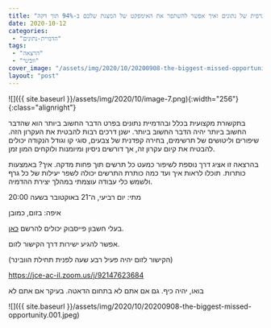 ```yaml
---
title: "מהי ההזדמנות המפוספסת ביותר בהצגה גרפית של נתונים ואיך אפשר להשתפר את האימפקט של המצגת שלכם ב-94% תוך דקה?"
date: 2020-10-12
categories: 
 - "הדמיית-נתונים"
tags: 
 - "הרצאה"
 - "וובינר"
cover_image: "/assets/img/2020/10/20200908-the-biggest-missed-opportunity.001.jpeg"
layout: "post"
---
```


![]({{ site.baseurl }}/assets/img/2020/10/image-7.png){:width="256"}{:class="alignright"}

בתקשורת מקצועית בכלל ובהדמיית נתונים בפרט הדבר החשוב ביותר הוא שהדבר החשוב ביותר יהיה הדבר החשוב ביותר. ישנן דרכים רבות להבטית את העקרון הזה. שיפורים וליטושים של תרשימים, בחירה קפדנית של צבעים, סוגי קו וגודל הנקודה יכולים להבטיח את קיום עקרון זה, אך דורשים ניסיון ומיומנות ולוקחים המון זמן. 

בהרצאה זו אציג דרך נוספת לשיפור כמעט כל תרשים תוך פחות מדקה. איך? באמצעות כותרות. תוכלו לראות איך ועד כמה כותרת התרשים יכולה לשפר יעילות של כל גרף ולשמש כלי עבודה עוצמתי במהלך יצירת ההדמיה.

 מתי: יום רביעי, ה־21 באוקטובר בשעה 20:00

איפה: בזום, כמובן

בעלי חשבון פייסבוק יכולים להרשם [כאן](https://fb.me/e/cLZCKgLjd).

אפשר להגיע ישירות דרך הקישור לזום.

(הקישור לזום יהיה פעיל רבע שעה לפנית תחילת הוובינר) 

<https://jce-ac-il.zoom.us/j/92147623684> 

בואו, יהיה כיף. גם אם אתם לא בתחום הדאטה. בעיקר אם אתם לא

![]({{ site.baseurl }}/assets/img/2020/10/20200908-the-biggest-missed-opportunity.001.jpeg)
